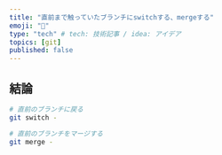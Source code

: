 ```yaml
---
title: "直前まで触っていたブランチにswitchする、mergeする"
emoji: "💬"
type: "tech" # tech: 技術記事 / idea: アイデア
topics: [git]
published: false
---
```


## 結論

```bash
# 直前のブランチに戻る
git switch -

# 直前のブランチをマージする
git merge -
```
